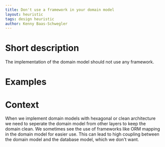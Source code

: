 ```yaml
---
title: Don't use a framework in your domain model
layout: heuristic
tags: design heuristic
author: Kenny Baas-Schwegler
---
```


# Short description

The implementation of the domain model should not use any framework. 

# Examples

# Context

When we implement domain models with hexagonal or clean architecture we need to seperate the domain model from other layers to keep the domain clean. We sometimes see the use of frameworks like ORM mapping in the domain model for easier use. This can lead to high coupling between the domain model and the database model, which we don't want.